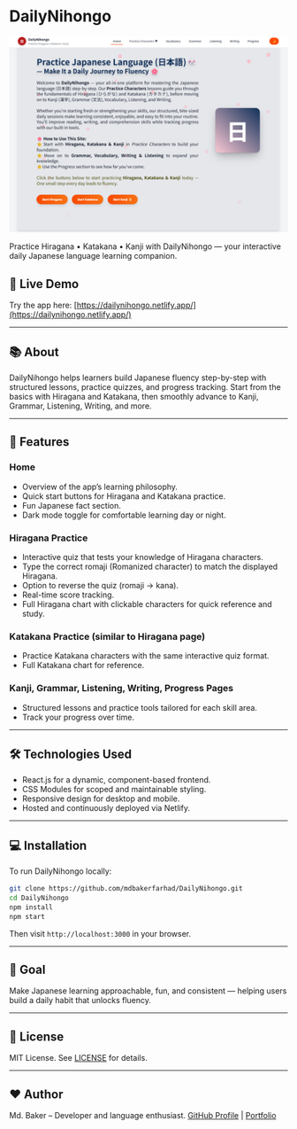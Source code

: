 # DailyNihongo

![DailyNihongo Logo](https://raw.githubusercontent.com/mdbakerfarhad/Baker/refs/heads/main/Baker/DailyNihongo.png)

Practice Hiragana • Katakana • Kanji with DailyNihongo — your interactive daily Japanese language learning companion.

## 🚀 Live Demo

Try the app here: [https://dailynihongo.netlify.app/](https://dailynihongo.netlify.app/)

---

## 📚 About

DailyNihongo helps learners build Japanese fluency step-by-step with structured lessons, practice quizzes, and progress tracking. Start from the basics with Hiragana and Katakana, then smoothly advance to Kanji, Grammar, Listening, Writing, and more.

---

## 🧩 Features

### Home

* Overview of the app’s learning philosophy.
* Quick start buttons for Hiragana and Katakana practice.
* Fun Japanese fact section.
* Dark mode toggle for comfortable learning day or night.

### Hiragana Practice

* Interactive quiz that tests your knowledge of Hiragana characters.
* Type the correct romaji (Romanized character) to match the displayed Hiragana.
* Option to reverse the quiz (romaji → kana).
* Real-time score tracking.
* Full Hiragana chart with clickable characters for quick reference and study.

### Katakana Practice (similar to Hiragana page)

* Practice Katakana characters with the same interactive quiz format.
* Full Katakana chart for reference.

### Kanji, Grammar, Listening, Writing, Progress Pages

* Structured lessons and practice tools tailored for each skill area.
* Track your progress over time.

---

## 🛠️ Technologies Used

* React.js for a dynamic, component-based frontend.
* CSS Modules for scoped and maintainable styling.
* Responsive design for desktop and mobile.
* Hosted and continuously deployed via Netlify.

---

## 💻 Installation

To run DailyNihongo locally:

```bash
git clone https://github.com/mdbakerfarhad/DailyNihongo.git
cd DailyNihongo
npm install
npm start
```

Then visit `http://localhost:3000` in your browser.

---

## 🎯 Goal

Make Japanese learning approachable, fun, and consistent — helping users build a daily habit that unlocks fluency.

---

## 📄 License

MIT License. See [LICENSE](LICENSE) for details.

---

## ❤️ Author

Md. Baker – Developer and language enthusiast.
[GitHub Profile](https://github.com/mdbakerfarhad) | [Portfolio](mdbaker.vercel.app)


